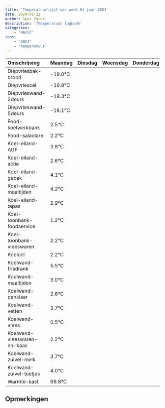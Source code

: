```yaml
---
title: 'Temperatuurlijst van week 04 jaar 2024'
date: 2024-01-22
author: Spar Pater
description: 'Themperatuur logboek'
categories:
    - 'HACCP'
tags:
    - '2024'
    - 'temperatuur'
---
```

|Omschrijving|Maandag|Dinsdag|Woensdag|Donderdag|Vrijdag|Zaterdag|Zondag|
|:---|:---|:---|:---|:---|:---|:---|:---|
|Diepvriesbak-brood|-19.0°C| | | | | | |
|Diepvriescel|-19.8°C| | | | | | |
|Diepvrieswand-2deurs|-18.3°C| | | | | | |
|Diepvrieswand-5deurs|-18.1°C| | | | | | |
|Food-koelwerkbank|2.5°C| | | | | | |
|Food-saladiare|2.2°C| | | | | | |
|Koel-eiland-AGF|3.8°C| | | | | | |
|Koel-eiland-actie|2.6°C| | | | | | |
|Koel-eiland-gebak|4.1°C| | | | | | |
|Koel-eiland-maaltijden|4.2°C| | | | | | |
|Koel-eiland-tapas|2.9°C| | | | | | |
|Koel-toonbank-foodservice|1.2°C| | | | | | |
|Koel-toonbank-vleeswaren|2.2°C| | | | | | |
|Koelcel|2.2°C| | | | | | |
|Koelwand-frisdrank|5.5°C| | | | | | |
|Koelwand-maaltijden|3.0°C| | | | | | |
|Koelwand-panklaar|2.6°C| | | | | | |
|Koelwand-vetten|3.7°C| | | | | | |
|Koelwand-vlees|0.5°C| | | | | | |
|Koelwand-vleeswaren-en-kaas|2.2°C| | | | | | |
|Koelwand-zuivel-melk|3.7°C| | | | | | |
|Koelwand-zuivel-toetjes|4.0°C| | | | | | |
|Warmte-kast|69.8°C| | | | | | |

## Opmerkingen


